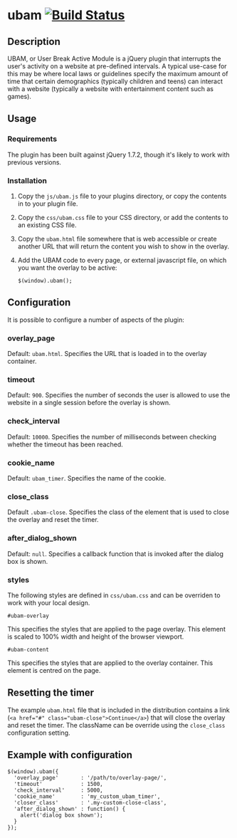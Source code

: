# <a name="title"></a> ubam [![Build Status](https://secure.travis-ci.org/chrisblackburn/ubam.png?branch=master)](http://travis-ci.org/chrisblackburn/ubam)

## <a name="description"></a> Description

UBAM, or User Break Active Module is a jQuery plugin that interrupts the user's activity on a website at pre-defined intervals. A typical use-case for this may be where local laws or guidelines specify the maximum amount of time that certain demographics (typically children and teens) can interact with a website (typically a website with entertainment content such as games).

## <a name="usage"></a> Usage

### <a name="requirements"></a> Requirements

The plugin has been built against jQuery 1.7.2, though it's likely to work with previous versions.

### <a name="requirements"></a> Installation

1. Copy the `js/ubam.js` file to your plugins directory, or copy the contents in to your plugin file.

2. Copy the `css/ubam.css` file to your CSS directory, or add the contents to an existing CSS file.

3. Copy the `ubam.html` file somewhere that is web accessible or create another URL that will return the content you wish to show in the overlay.

4. Add the UBAM code to every page, or external javascript file, on which you want the overlay to be active:

    `$(window).ubam();`

## <a name="configuration"></a> Configuration

It is possible to configure a number of aspects of the plugin:

### overlay_page

Default: `ubam.html`. Specifies the URL that is loaded in to the overlay container.

### timeout

Default: `900`. Specifies the number of seconds the user is allowed to use the website in a single session before the overlay is shown.

### check_interval

Default: `10000`. Specifies the number of milliseconds between checking whether the timeout has been reached.

###  cookie_name

Default: `ubam_timer`. Specifies the name of the cookie.

### close_class

Default `.ubam-close`. Specifies the class of the element that is used to close the overlay and reset the timer.

### after_dialog_shown

Default: `null`. Specifies a callback function that is invoked after the dialog box is shown.

### styles
The following styles are defined in `css/ubam.css` and can be overriden to work with your local design.

    #ubam-overlay

This specifies the styles that are applied to the page overlay. This element is scaled to 100% width and height of the browser viewport.

    #ubam-content

This specifies the styles that are applied to the overlay container. This element is centred on the page.

## Resetting the timer
The example `ubam.html` file that is included in the distribution contains a link (`<a href="#" class="ubam-close">Continue</a>`) that will close the overlay and reset the timer. The className can be override using the `close_class` configuration setting.

## <a name="example-config"></a> Example with configuration

    $(window).ubam({
      'overlay_page'       : '/path/to/overlay-page/',
      'timeout'            : 1500,
      'check_interval'     : 5000,
      'cookie_name'        : 'my_custom_ubam_timer',
      'closer_class'       : '.my-custom-close-class',
      'after_dialog_shown' : function() {
      	alert('dialog box shown');
      }
    });
